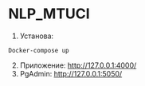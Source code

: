 # NLP_MTUCI   
1. Установа:
 ```
Docker-compose up
```
2. Приложение: http://127.0.0.1:4000/
3. PgAdmin: http://127.0.0.1:5050/
